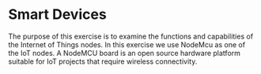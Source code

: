 # Smart Devices
The purpose of this exercise is to examine the functions and capabilities of the Internet of Things nodes. In this exercise we use NodeMcu as one of the IoT nodes. A NodeMCU board is an open source hardware platform suitable for IoT projects that require wireless connectivity.
